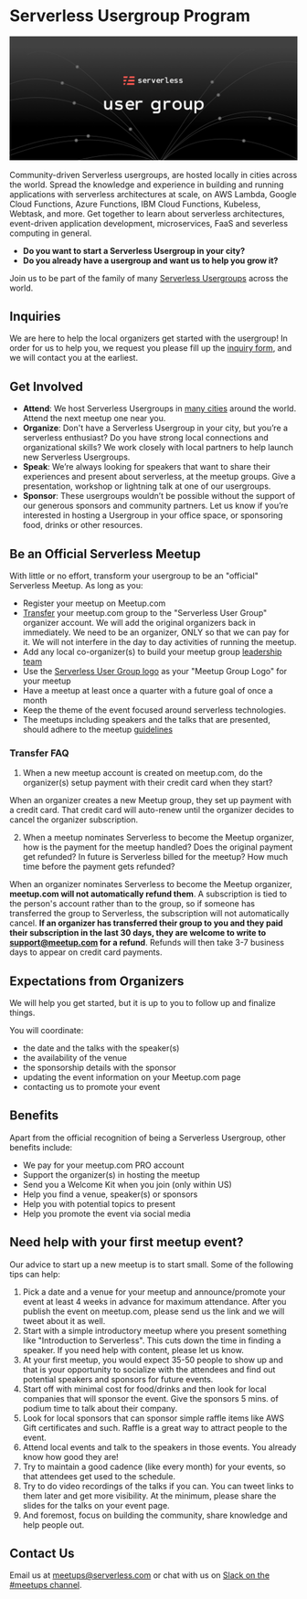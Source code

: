 
# Serverless Usergroup Program

![](./assets/User_group_web_header.png)

Community-driven Serverless usergroups, are hosted locally in cities across the world. Spread the knowledge and experience in building and running applications with serverless architectures at scale, on AWS Lambda, Google Cloud Functions, Azure Functions, IBM Cloud Functions, Kubeless, Webtask, and more. Get together to learn about serverless architectures, event-driven application development, microservices, FaaS and severless computing in general.

* **Do you want to start a Serverless Usergroup in your city?** 
* **Do you already have a usergroup and want us to help you grow it?** 

Join us to be part of the family of many [Serverless Usergroups](https://www.meetup.com/pro/serverless/) across the world. 

## Inquiries

We are here to help the local organizers get started with the usergroup! In order for us to help you, we request you please fill up the [inquiry form](https://docs.google.com/forms/d/e/1FAIpQLSfSCMFQc47wn1S0Y2H7LBjuvmoZW57cgBSwKC6vdnbd_7yvWA/viewform), and we will contact you at the earliest.

## Get Involved

* **Attend**: We host Serverless Usergroups in [many cities](https://www.meetup.com/pro/serverless/) around the world. Attend the next meetup one near you.
* **Organize**: Don't have a Serverless Usergroup in your city, but you’re a serverless enthusiast? Do you have strong local connections and organizational skills? We work closely with local partners to help launch new Serverless Usergroups.
* **Speak**: We’re always looking for speakers that want to share their experiences and present about serverless, at the meetup groups. Give a presentation, workshop or lightning talk at one of our usergroups.
* **Sponsor**: These usergroups wouldn’t be possible without the support of our generous sponsors and community partners. Let us know if you’re interested in hosting a Usergroup in your office space, or sponsoring food, drinks or other resources.

## Be an Official Serverless Meetup

With little or no effort, transform your usergroup to be an "official" Serverless Meetup. As long as you:

* Register your meetup on Meetup.com
* [Transfer](https://www.meetup.com/help/article/2397734/) your meetup.com group to the "Serverless User Group" organizer account. We will add the original organizers back in immediately. We need to be an organizer, ONLY so that we can pay for it. We will not interfere in the day to day activities of running the meetup.
* Add any local co-organizer(s) to build your meetup group [leadership team](https://www.meetup.com/help/article/868703/)
* Use the [Serverless User Group logo](./assets/Meetup_header@1x.png) as your "Meetup Group Logo" for your meetup
* Have a meetup at least once a quarter with a future goal of once a month
* Keep the theme of the event focused around serverless technologies. 
* The meetups including speakers and the talks that are presented, should adhere to the meetup [guidelines](https://www.meetup.com/help/customer/portal/articles/865536-meetup-s-community-guidelines/)

### Transfer FAQ

1. When a new meetup account is created on meetup.com, do the organizer(s) setup payment with their credit card when they start?

When an organizer creates a new Meetup group, they set up payment with a credit card. That credit card will auto-renew until the organizer decides to cancel the organizer subscription. 

2. When a meetup nominates Serverless to become the Meetup organizer, how is the payment for the meetup handled? Does the  original payment get refunded? In future is Serverless billed for the meetup? How much time before the payment gets refunded?

When an organizer nominates Serverless to become the Meetup organizer, **meetup.com will not automatically refund them**. A subscription is tied to the person's account rather than to the group, so if someone has transferred the group to Serverless, the subscription will not automatically cancel. **If an organizer has transferred their group to you and they paid their subscription in the last 30 days, they are welcome to write to support@meetup.com for a refund**. Refunds will then take 3-7 business days to appear on credit card payments. 

## Expectations from Organizers

We will help you get started, but it is up to you to follow up and finalize things. 

You will coordinate:

* the date and the talks with the speaker(s)
* the availability of the venue
* the sponsorship details with the sponsor
* updating the event information on your Meetup.com page
* contacting us to promote your event

## Benefits

Apart from the official recognition of being a Serverless Usergroup, other benefits include:

* We pay for your meetup.com PRO account
* Support the organizer(s) in hosting the meetup
* Send you a Welcome Kit when you join (only within US)
* Help you find a venue, speaker(s) or sponsors
* Help you with potential topics to present
* Help you promote the event via social media

## Need help with your first meetup event?

Our advice to start up a new meetup is to start small. Some of the following tips can help:

1. Pick a date and a venue for your meetup and announce/promote your event at least 4 weeks in advance for maximum attendance. After you publish the event on meetup.com, please send us the link and we will tweet about it as well.
1. Start with a simple introductory meetup where you present something like "Introduction to Serverless". This cuts down the time in finding a speaker. If you need help with content, please let us know.
1. At your first meetup, you would expect 35-50 people to show up and that is your opportunity to socialize with the attendees and find out potential speakers and sponsors for future events.
1. Start off with minimal cost for food/drinks and then look for local companies that will sponsor the event. Give the sponsors 5 mins. of podium time to talk about their company.
1. Look for local sponsors that can sponsor simple raffle items like AWS Gift certificates and such. Raffle is a great way to attract people to the event.
1. Attend local events and talk to the speakers in those events. You already know how good they are!
1. Try to maintain a good cadence (like every month) for your events, so that attendees get used to the schedule.
1. Try to do video recordings of the talks if you can. You can tweet links to them later and get more visibility. At the minimum, please share the slides for the talks on your event page.
1. And foremost, focus on building the community, share knowledge and help people out.


## Contact Us

Email us at meetups@serverless.com or chat with us on [Slack on the #meetups channel](https://join.slack.com/t/serverless-contrib/shared_invite/MjI5NzY1ODM2MTc3LTE1MDM0NDIyOTUtMDgxNTcxMTcxNg).
